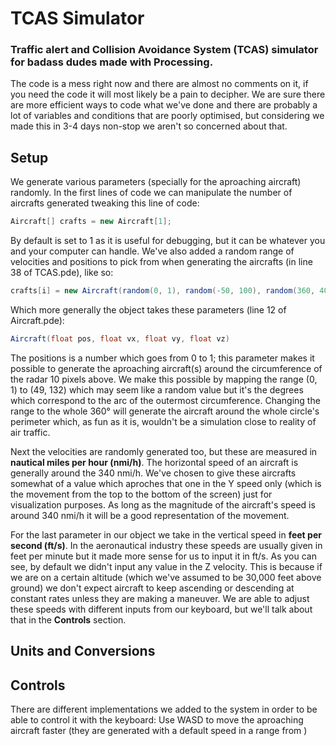 # TCAS Simulator
### Traffic alert and Collision Avoidance System (TCAS) simulator for badass dudes made with Processing. 

The code is a mess right now and there are almost no comments on it, if you need the code it will most likely be a pain to decipher. We are sure there are more efficient ways to code what we've done and there are probably a lot of variables and conditions that are poorly optimised, but considering we made this in 3-4 days non-stop we aren't so concerned about that.

## Setup

We generate various parameters (specially for the aproaching aircraft) randomly. In the first lines of code we can manipulate the number of aircrafts generated tweaking this line of code:

```java
Aircraft[] crafts = new Aircraft[1];
```
By default is set to 1 as it is useful for debugging, but it can be whatever you and your computer can handle. We've also added a random range of velocities and positions to pick from when generating the aircrafts (in line 38 of TCAS.pde), like so:

```java
crafts[i] = new Aircraft(random(0, 1), random(-50, 100), random(360, 400), 0);
```
Which more generally the object takes these parameters (line 12 of Aircraft.pde):

```java
Aircraft(float pos, float vx, float vy, float vz)
```
The positions is a number which goes from 0 to 1; this parameter makes it possible to generate the aproaching aircraft(s) around the circumference of the radar 10 pixels above. We make this possible by mapping the range (0, 1) to (49, 132) which may seem like a random value but it's the degrees which correspond to the arc of the outermost circumference. Changing the range to the whole 360° will generate the aircraft around the whole circle's perimeter which, as fun as it is, wouldn't be a simulation close to reality of air traffic. 

Next the velocities are randomly generated too, but these are measured in **nautical miles per hour (nmi/h)**. The horizontal speed of an aircraft is generally around the 340 nmi/h. We've chosen to give these aircrafts somewhat of a value which aproches that one in the Y speed only (which is the movement from the top to the bottom of the screen) just for visualization purposes. As long as the magnitude of the aircraft's speed is around 340 nmi/h it will be a good representation of the movement. 

For the last parameter in our object we take in the vertical speed in **feet per second (ft/s)**. In the aeronautical industry these speeds are usually given in feet per minute but it made more sense for us to input it in ft/s. As you can see, by default we didn't input any value in the Z velocity. This is because if we are on a certain altitude (which we've assumed to be 30,000 feet above ground) we don't expect aircraft to keep ascending or descending at constant rates unless they are making a maneuver. We are able to adjust these speeds with different inputs from our keyboard, but we'll talk about that in the **Controls** section.


## Units and Conversions


## Controls

There are different implementations we added to the system in order to be able to control it with the keyboard:
Use WASD to move the aproaching aircraft faster (they are generated with a default speed in a range from )
